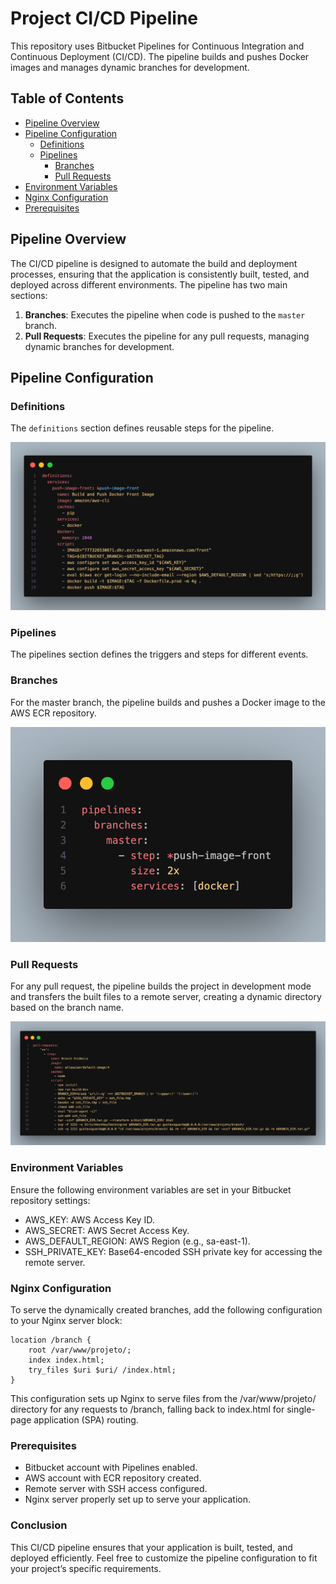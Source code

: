 # Project CI/CD Pipeline

This repository uses Bitbucket Pipelines for Continuous Integration and Continuous Deployment (CI/CD). The pipeline builds and pushes Docker images and manages dynamic branches for development.

## Table of Contents

- [Pipeline Overview](#pipeline-overview)
- [Pipeline Configuration](#pipeline-configuration)
  - [Definitions](#definitions)
  - [Pipelines](#pipelines)
    - [Branches](#branches)
    - [Pull Requests](#pull-requests)
- [Environment Variables](#environment-variables)
- [Nginx Configuration](#nginx-configuration)
- [Prerequisites](#prerequisites)

## Pipeline Overview

The CI/CD pipeline is designed to automate the build and deployment processes, ensuring that the application is consistently built, tested, and deployed across different environments. The pipeline has two main sections:
1. **Branches**: Executes the pipeline when code is pushed to the `master` branch.
2. **Pull Requests**: Executes the pipeline for any pull requests, managing dynamic branches for development.

## Pipeline Configuration

### Definitions

The `definitions` section defines reusable steps for the pipeline.

![alt text](./assets/definitions.png)

### Pipelines

The pipelines section defines the triggers and steps for different events.

### Branches

For the master branch, the pipeline builds and pushes a Docker image to the AWS ECR repository.

![alt text](./assets/master.png)

### Pull Requests

For any pull request, the pipeline builds the project in development mode and transfers the built files to a remote server, creating a dynamic directory based on the branch name.

![alt text](./assets/pull-requests.png)

### Environment Variables

Ensure the following environment variables are set in your Bitbucket repository settings:

- AWS_KEY: AWS Access Key ID.
- AWS_SECRET: AWS Secret Access Key.
- AWS_DEFAULT_REGION: AWS Region (e.g., sa-east-1).
- SSH_PRIVATE_KEY: Base64-encoded SSH private key for accessing the remote server.

### Nginx Configuration

To serve the dynamically created branches, add the following configuration to your Nginx server block:

```nginx
location /branch {
    root /var/www/projeto/;
    index index.html;
    try_files $uri $uri/ /index.html;
}
```

This configuration sets up Nginx to serve files from the /var/www/projeto/ directory for any requests to /branch, falling back to index.html for single-page application (SPA) routing.

### Prerequisites

- Bitbucket account with Pipelines enabled.
- AWS account with ECR repository created.
- Remote server with SSH access configured.
- Nginx server properly set up to serve your application.

### Conclusion

This CI/CD pipeline ensures that your application is built, tested, and deployed efficiently. Feel free to customize the pipeline configuration to fit your project’s specific requirements.